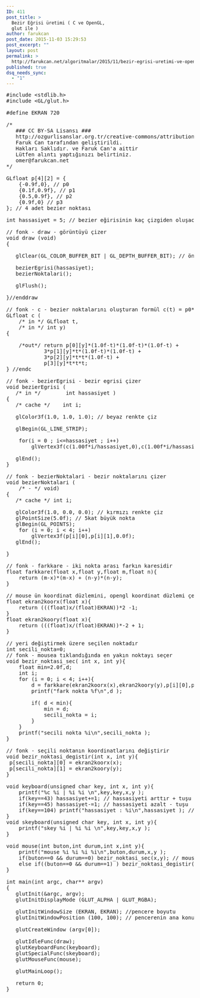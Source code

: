 ```yaml
---
ID: 411
post_title: >
  Bezir Eğrisi üretimi ( C ve OpenGL,
  glut ile )
author: farukcan
post_date: 2015-11-03 15:29:53
post_excerpt: ""
layout: post
permalink: >
  http://farukcan.net/algoritmalar/2015/11/bezir-egrisi-uretimi-ve-opengl-glut-ile/
published: true
dsq_needs_sync:
  - "1"
---
```

<pre lang="c">#include &lt;stdlib.h&gt;
#include &lt;GL/glut.h&gt;

#define EKRAN 720

/*
   ### CC BY-SA Lisansı ###
   http://ozgurlisanslar.org.tr/creative-commons/attribution-sharealike-cc-by-sa/
   Faruk Can tarafından geliştirildi.
   Hakları Saklıdır. ve Faruk Can'a aittir
   Lütfen alıntı yaptığınızı belirtiniz.
   omer@farukcan.net
*/

GLfloat p[4][2] = {
    {-0.9f,0}, // p0
    {0.1f,0.9f}, // p1
    {0.5,0.9f}, // p2
    {0.9f,0} // p3
}; // 4 adet bezier noktası

int hassasiyet = 5; // bezier eğirisinin kaç çizgiden oluşacağını belirler 

// fonk - draw - görüntüyü çizer
void draw (void)
{

   glClear(GL_COLOR_BUFFER_BIT | GL_DEPTH_BUFFER_BIT); // önceki görüntüyü temizle

   bezierEgrisi(hassasiyet);
   bezierNoktalari();

   glFlush();

}//enddraw

// fonk - c - bezier noktalarını oluşturan formül c(t) = p0*(1-t)^3 + 3p1*t*(1-t)^2 + 3p2t^2(1-t) + p3t^3
GLfloat c (
    /* in */ GLfloat t,
    /* in */ int y)
{

    /*out*/ return p[0][y]*(1.0f-t)*(1.0f-t)*(1.0f-t) + 
            3*p[1][y]*t*(1.0f-t)*(1.0f-t) + 
            3*p[2][y]*t*t*(1.0f-t) + 
            p[3][y]*t*t*t;
} //endc

// fonk - bezierEgrisi - bezir egrisi çizer
void bezierEgrisi (
   /* in */        int hassasiyet )
{
   /* cache */    int i;

   glColor3f(1.0, 1.0, 1.0); // beyaz renkte çiz

   glBegin(GL_LINE_STRIP);

    for(i = 0 ; i&lt;=hassasiyet ; i++)
        glVertex3f(c(1.00f*i/hassasiyet,0),c(1.00f*i/hassasiyet,1),0.0f);

   glEnd();
}

// fonk - bezierNoktalari - bezir noktalarını çizer
void bezierNoktalari (
    /* - */ void)
{
   /* cache */ int i;

   glColor3f(1.0, 0.0, 0.0); // kırmızı renkte çiz
   glPointSize(5.0f); // 5kat büyük nokta
   glBegin(GL_POINTS);
    for (i = 0; i &lt; 4; i++)
        glVertex3f(p[i][0],p[i][1],0.0f);
   glEnd();

}

// fonk - farkkare - iki nokta arası farkın karesidir
float farkkare(float x,float y,float m,float n){
    return (m-x)*(m-x) + (n-y)*(n-y); 
} 

// mouse ün koordinat düzlemini, opengl koordinat düzlemi çevirirler.
float ekran2koorx(float x){
    return (((float)x/(float)EKRAN))*2 -1;
}
float ekran2koory(float x){
    return (((float)x/(float)EKRAN))*-2 + 1;
}

// yeri değiştirmek üzere seçilen noktadır
int secili_nokta=0;
// fonk - mousea tıklandığında en yakın noktayı seçer
void bezir_noktasi_sec( int x, int y){
    float min=2.0f,d;
    int i;
    for (i = 0; i &lt; 4; i++){
        d = farkkare(ekran2koorx(x),ekran2koory(y),p[i][0],p[i][y]);
        printf("fark nokta %f\n",d );

        if( d &lt; min){
            min = d;
            secili_nokta = i;            
        }
    }
    printf("secili nokta %i\n",secili_nokta );
}

// fonk - seçili noktanın koordinatlarını değiştirir
void bezir_noktasi_degistir(int x, int y){
 p[secili_nokta][0] = ekran2koorx(x);
 p[secili_nokta][1] = ekran2koory(y);
}

void keyboard(unsigned char key, int x, int y){
    printf("%c %i | %i %i \n",key,key,x,y );
    if(key==43) hassasiyet+=1; // hassasiyeti arttır + tuşu
    if(key==45) hassasiyet-=1; // hassasiyeti azalt - tuşu
    if(key==104) printf("hassasiyet : %i\n",hassasiyet ); // h tuşu
}
void skeyboard(unsigned char key, int x, int y){
    printf("skey %i | %i %i \n",key,key,x,y );
}

void mouse(int buton,int durum,int x,int y){
    printf("mouse %i %i %i %i\n",buton,durum,x,y );
    if(buton==0 &amp;&amp; durum==0) bezir_noktasi_sec(x,y); // mouse tıklmasında en yakın nokta sec
    else if((buton==0 &amp;&amp; durum==1) ) bezir_noktasi_degistir(x,y); // en yakın noktayı değiştir
}

int main(int argc, char** argv)
{
   glutInit(&amp;argc, argv);
   glutInitDisplayMode (GLUT_ALPHA | GLUT_RGBA);

   glutInitWindowSize (EKRAN, EKRAN); //pencere boyutu
   glutInitWindowPosition (100, 100); // pencerenin ana konumu

   glutCreateWindow (argv[0]);

   glutIdleFunc(draw);
   glutKeyboardFunc(keyboard);
   glutSpecialFunc(skeyboard);
   glutMouseFunc(mouse);

   glutMainLoop();

   return 0;
}</pre>